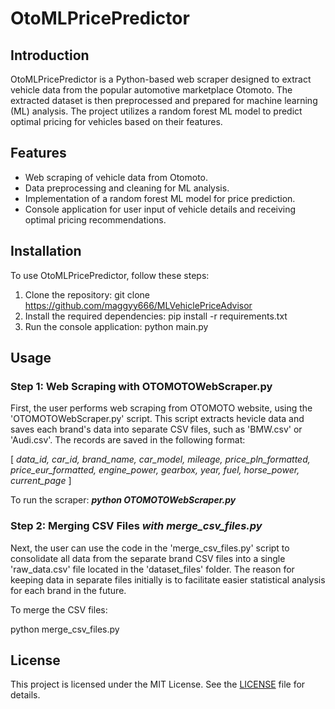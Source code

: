 # OtoMLPricePredictor

## Introduction
OtoMLPricePredictor is a Python-based web scraper designed to extract vehicle data from the popular automotive marketplace Otomoto. The extracted dataset is then preprocessed and prepared for machine learning (ML) analysis. The project utilizes a random forest ML model to predict optimal pricing for vehicles based on their features.

## Features
- Web scraping of vehicle data from Otomoto.
- Data preprocessing and cleaning for ML analysis.
- Implementation of a random forest ML model for price prediction.
- Console application for user input of vehicle details and receiving optimal pricing recommendations.

## Installation
To use OtoMLPricePredictor, follow these steps:

1. Clone the repository:
git clone https://github.com/maggyy666/MLVehiclePriceAdvisor
2. Install the required dependencies:
pip install -r requirements.txt
3. Run the console application:
python main.py

## Usage
### Step 1: Web Scraping with OTOMOTOWebScraper.py
First, the user performs web scraping from OTOMOTO website, using the 'OTOMOTOWebScraper.py' script. This script extracts hevicle data and saves each brand's data into separate CSV files, such as 'BMW.csv' or 'Audi.csv'. The records are saved in the following format:

[   *data_id, car_id, brand_name, car_model, mileage, price_pln_formatted, price_eur_formatted,
                             engine_power, gearbox, year, fuel, horse_power, current_page*  ]

To run the scraper: ***python OTOMOTOWebScraper.py***

### Step 2: Merging CSV Files *with merge_csv_files.py*
Next, the user can use the code in the 'merge_csv_files.py' script to consolidate all data from the separate brand CSV files into a single 'raw_data.csv' file located in the 'dataset_files' folder. The reason for keeping data in separate files initially is to facilitate easier statistical analysis for each brand in the future.

To merge the CSV files:

python merge_csv_files.py


## License
This project is licensed under the MIT License. See the [LICENSE](LICENSE) file for details.
